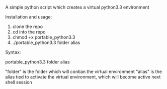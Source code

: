 A simple python script which creates a virtual python3.3 environment

Installation and usage:
1) clone the repo
2) cd into the repo
3) chmod +x portable_python3.3
4) ./portable_python3.3 folder alias

Syntax:

portable_python3.3 folder alias
    
"folder" is the folder which will contian the virtual environment
"alias" is the alias tied to activate the virtual environment, which will
    become active next shell session

